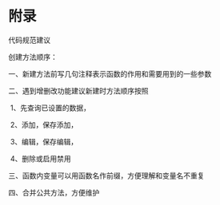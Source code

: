 # 附录

代码规范建议

创建方法顺序：

一、新建方法前写几句注释表示函数的作用和需要用到的一些参数

二、遇到增删改功能建议新建时方法顺序按照

​			1、先查询已设置的数据，

​			2、添加，保存添加，

​			3、编辑，保存编辑，

​			4、删除或启用禁用

三、函数内变量可以用函数名作前缀，方便理解和变量名不重复

四、合并公共方法，方便维护



